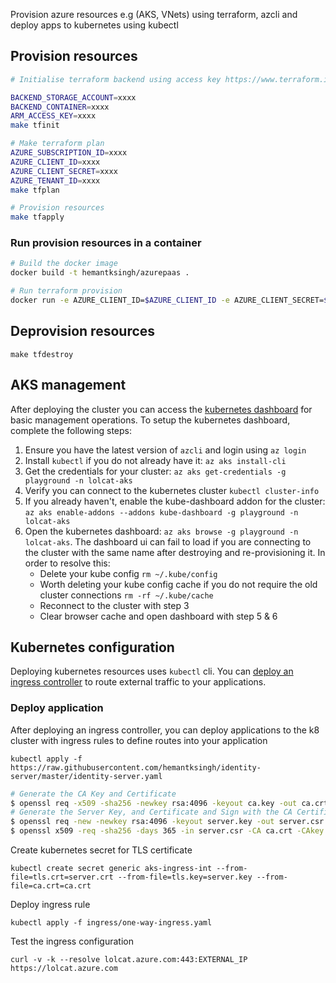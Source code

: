 Provision azure resources e.g (AKS, VNets) using terraform, azcli and deploy apps to kubernetes using kubectl

## Provision resources

```sh
# Initialise terraform backend using access key https://www.terraform.io/docs/backends/types/azurerm.html

BACKEND_STORAGE_ACCOUNT=xxxx
BACKEND_CONTAINER=xxxx
ARM_ACCESS_KEY=xxxx
make tfinit

# Make terraform plan
AZURE_SUBSCRIPTION_ID=xxxx
AZURE_CLIENT_ID=xxxx
AZURE_CLIENT_SECRET=xxxx
AZURE_TENANT_ID=xxxx
make tfplan

# Provision resources
make tfapply
```
### Run provision resources in a container 

```sh
# Build the docker image
docker build -t hemantksingh/azurepaas .

# Run terraform provision
docker run -e AZURE_CLIENT_ID=$AZURE_CLIENT_ID -e AZURE_CLIENT_SECRET=$AZURE_CLIENT_SECRET -e AZURE_SUBSCRIPTION_ID=$AZURE_SUBSCRIPTION_ID -e AZURE_TENANT_ID=$AZURE_TENANT_ID -it hemantksingh/terraform /bin/bash
```
## Deprovision resources

`make tfdestroy`

## AKS management

After deploying the cluster you can access the [kubernetes dashboard](https://docs.microsoft.com/en-gb/azure/aks/kubernetes-dashboard) for basic management operations. To setup the kubernetes dashboard, complete the following steps:

1. Ensure you have the latest version of `azcli` and login using `az login`
2. Install `kubectl` if you do not already have it: `az aks install-cli`
3. Get the credentials for your cluster: `az aks get-credentials -g playground -n lolcat-aks`
4. Verify you can connect to the kubernetes cluster `kubectl cluster-info`
5. If you already haven't, enable the kube-dashboard addon for the cluster: `az aks enable-addons --addons kube-dashboard -g playground -n lolcat-aks`
6. Open the kubernetes dashboard: `az aks browse -g playground -n lolcat-aks`. The dashboard ui can fail to load if you are connecting to the cluster with the same name after destroying and re-provisioning it. In order to resolve this:
    * Delete your kube config `rm ~/.kube/config`
    * Worth deleting your kube config cache if you do not require the old cluster connections `rm -rf ~/.kube/cache`
    * Reconnect to the cluster with step 3
    * Clear browser cache and open dashboard with step 5 & 6


## Kubernetes configuration

Deploying kubernetes resources uses `kubectl` cli. You can [deploy an ingress controller](./docs/ingress-controller.md) to route external traffic to your applications.


### Deploy application

After deploying an ingress controller, you can deploy applications to the k8 cluster with ingress rules to define routes into your application

`kubectl apply -f https://raw.githubusercontent.com/hemantksingh/identity-server/master/identity-server.yaml`

```sh
# Generate the CA Key and Certificate
$ openssl req -x509 -sha256 -newkey rsa:4096 -keyout ca.key -out ca.crt -days 356 -nodes -subj '/CN=Lolcat Cert Authority'
# Generate the Server Key, and Certificate and Sign with the CA Certificate
$ openssl req -new -newkey rsa:4096 -keyout server.key -out server.csr -nodes -subj  '/CN=lolcat.azure.com/O=aks-ingress'
$ openssl x509 -req -sha256 -days 365 -in server.csr -CA ca.crt -CAkey ca.key -set_serial 01 -out server.crt
```

Create kubernetes secret for TLS certificate

`kubectl create secret generic aks-ingress-int --from-file=tls.crt=server.crt --from-file=tls.key=server.key --from-file=ca.crt=ca.crt`

Deploy ingress rule

`kubectl apply -f ingress/one-way-ingress.yaml`

Test the ingress configuration

`curl -v -k --resolve lolcat.azure.com:443:EXTERNAL_IP https://lolcat.azure.com`
